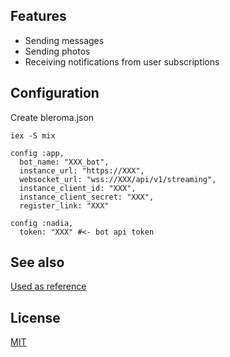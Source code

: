 ## Features
- Sending messages
- Sending photos
- Receiving notifications from user subscriptions

## Configuration
Create bleroma.json
```
iex -S mix

```

```
config :app,
  bot_name: "XXX_bot",
  instance_url: "https://XXX",
  websocket_url: "wss://XXX/api/v1/streaming",
  instance_client_id: "XXX",
  instance_client_secret: "XXX",
  register_link: "XXX"

config :nadia,
  token: "XXX" #<- bot api token
```

## See also
[Used as reference](https://github.com/lubien/elixir-telegram-bot-boilerplate)

## License

[MIT](LICENSE.md)
